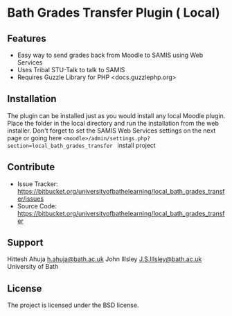 Bath Grades Transfer Plugin ( Local)
========

Features
--------
- Easy way to send grades back from Moodle to SAMIS using Web Services
- Uses Tribal STU-Talk to talk to SAMIS
- Requires Guzzle Library for PHP <docs.guzzlephp.org>

Installation
------------

The plugin can be installed just as you would install any local Moodle plugin. Place the folder in the local 
directory and run the installation from the web installer. Don't forget to set the SAMIS Web Services settings on the next page 
or going here 
`<moodle>/admin/settings.php?section=local_bath_grades_transfer
`
    install project
    
Contribute
----------

- Issue Tracker: https://bitbucket.org/universityofbathelearning/local_bath_grades_transfer/issues
- Source Code: https://bitbucket.org/universityofbathelearning/local_bath_grades_transfer

Support
-------

Hittesh Ahuja <h.ahuja@bath.ac.uk>
John Illsley <J.S.Illsley@bath.ac.uk>
University of Bath

License
-------

The project is licensed under the BSD license.